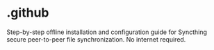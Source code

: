 # .github
Step-by-step offline installation and configuration guide for Syncthing secure peer-to-peer file synchronization. No internet required.

